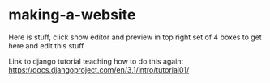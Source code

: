 # making-a-website

Here is stuff, click show editor and preview in top right set of 4 boxes to 
get here and edit this stuff

Link to django tutorial teaching how to do this again:
https://docs.djangoproject.com/en/3.1/intro/tutorial01/